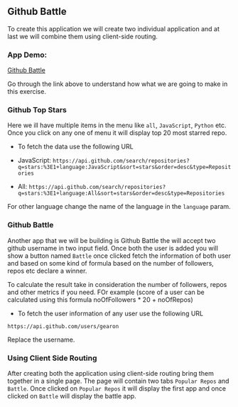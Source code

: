 ## Github Battle

To create this application we will create two individual application and at last we will combine them using client-side routing.

### App Demo:

[Github Battle](https://github-battle.ui.dev/)

Go through the link above to understand how what we are going to make in this exercise.

### Github Top Stars

Here we ill have multiple items in the menu like `all`, `JavaScript`, `Python` etc. Once you click on any one of menu it will display top 20 most starred repo.

- To fetch the data use the following URL

- JavaScript: `https://api.github.com/search/repositories?q=stars:%3E1+language:JavaScript&sort=stars&order=desc&type=Repositories`
- All: `https://api.github.com/search/repositories?q=stars:%3E1+language:All&sort=stars&order=desc&type=Repositories`

For other language change the name of the language in the `language` param.

### Github Battle

Another app that we will be building is Github Battle the will accept two github username in two input field. Once both the user is added you will show a button named `Battle` once clicked fetch the information of both user and based on some kind of formula based on the number of followers, repos etc declare a winner.

To calculate the result take in consideration the number of followers, repos and other metrics if you need. FOr example (score of a user can be calculated using this formula noOfFollowers \* 20 + noOfRepos)

- To fetch the user information of any user use the following URL

`https://api.github.com/users/gearon`

Replace the username.

### Using Client Side Routing

After creating both the application using client-side routing bring them together in a single page. The page will contain two tabs `Popular Repos` and `Battle`. Once clicked on `Popular Repos` it will display the first app and once clicked on `Battle` will display the battle app.
